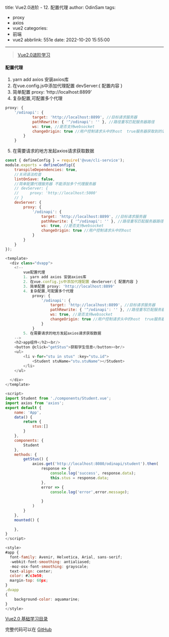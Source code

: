 title: Vue2.0进阶 - 12. 配置代理
author: OdinSam
tags:
  - proxy
  - axios
  - vue2
categories:
  - 前端
  - vue2
abbrlink: 551e
date: 2022-10-20 15:55:00
---
> [Vue2.0进阶学习](/articles/e255.html) 

<!--more-->

#### 配置代理
1. yarn add axios 安装axios库
2. 在vue.config.js中添加代理配置 devServer:{ 配置内容 }
3. 简单配置 proxy: ‘http://localhost:8899’
4. 复杂配置,可配置多个代理

```js 
proxy: {
	'/odinapi': {
    		target: 'http://localhost:8899', //目标请求服务器
        	pathRewrite: { '^/odinapi': '' }, //路径重写匹配服务器路径
        	ws: true, //是否支持websocket
        	changeOrigin: true //用户控制请求头中的host  true服务器获取到的请求头是服务器的请求ip localhost:8899，false是前端请求ip localhost:8080
        }
    }
```
5. 在需要请求的地方发起axios请求获取数据

```js vue.config.js
const { defineConfig } = require('@vue/cli-service');
module.exports = defineConfig({
    transpileDependencies: true,
    //关闭语法检查
    lintOnSave: false,
    //简单配置代理服务器 不能添加多个代理服务器
    // devServer: {
    //     proxy: 'http://localhost:5000'
    // }
    devServer: {
        proxy: {
            '/odinapi': {
                target: 'http://localhost:8899', //目标请求服务器
                pathRewrite: { '^/odinapi': '' }, //路径重写匹配服务器路径
                ws: true, //是否支持websocket
                changeOrigin: true //用户控制请求头中的host
            }
        }
    }
});
```

```js app.vue
<template>
  <div class="dvapp">
    <!--
        vue配置代理
        1. yarn add axios 安装axios库
        2. 在vue.config.js中添加代理配置 devServer:{ 配置内容 }
        3. 简单配置 proxy: 'http://localhost:8899'
        4. 复杂配置,可配置多个代理
            proxy: {
                '/odinapi': {
                    target: 'http://localhost:8899', //目标请求服务器
                    pathRewrite: { '^/odinapi': '' }, //路径重写匹配服务器路径
                    ws: true, //是否支持websocket
                    changeOrigin: true //用户控制请求头中的host  true服务器获取到的请求头是服务器的请求ip localhost:8899，false是前端请求ip localhost:8080
                }
            }
        5. 在需要请求的地方发起axios请求获取数据
    -->
    <h2>app组件</h2><br/>
    <button @click="getStus">获取学生信息</button><br/>
    <ul>
        <li v-for="stu in stus" :key="stu.id">
            <Student stuName="stu.stuName"></Student>
        </li>
    </ul>
    
  </div>
</template>

<script>
import Student from './components/Student.vue';
import axios from 'axios';
export default {
    name: 'App',
    data() {
        return {
            stus:[]
        }
    },
    components: {
        Student
    },
    methods: {
        getStus() {
            axios.get('http://localhost:8080/odinapi/student').then(
                response => {
                    console.log('success', response.data);
                    this.stus = response.data;
                },
                error => {
                    console.log('error',error.message);
                    
                }
            )
        }
    },
    mounted() {
        
    },
}
</script>

<style>
#app {
  font-family: Avenir, Helvetica, Arial, sans-serif;
  -webkit-font-smoothing: antialiased;
  -moz-osx-font-smoothing: grayscale;
  text-align: center;
  color: #2c3e50;
  margin-top: 60px;
}
.dvapp
{
    background-color: aquamarine;
}
</style>
```

[Vue2.0 基础学习目录](/articles/da3d.html)  

完整代码可以在 [GitHub](https://github.com/odinsam/learn-vue2.0)
